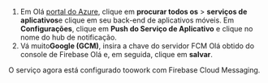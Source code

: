 
1. Em Olá [portal do Azure](https://portal.azure.com/), clique em **procurar todos os** > **serviços de aplicativos**e clique em seu back-end de aplicativos móveis. Em **Configurações**, clique em **Push do Serviço de Aplicativo** e clique no nome do hub de notificação.
2. Vá muito**Google (GCM)**, insira a chave do servidor FCM Olá obtido do console de Firebase Olá e, em seguida, clique em **salvar**.

O serviço agora está configurado toowork com Firebase Cloud Messaging.

<!-- URLs. -->

<!-- images -->
